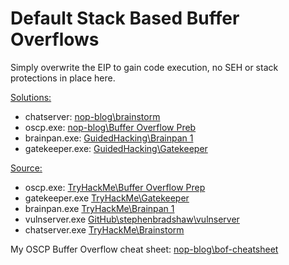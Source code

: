 # Default Stack Based Buffer Overflows

Simply overwrite the EIP to gain code execution, no SEH or stack protections in place here.


<ins>Solutions:</ins>
- chatserver: [nop-blog\brainstorm](https://nop-blog.tech/tryhackme/brainstorm/)
- oscp.exe: [nop-blog\Buffer Overflow Preb](https://nop-blog.tech/tryhackme/bof-prep/)
- brainpan.exe: [GuidedHacking\Brainpan 1](https://guidedhacking.com/threads/tryhackme-brainpan-walkthrough.17821/)
- gatekeeper.exe: [GuidedHacking\Gatekeeper](https://guidedhacking.com/threads/tryhackme-gatekeeper-walkthrough.17836/)


<ins>Source:</ins>
- oscp.exe: [TryHackMe\Buffer Overflow Prep](https://tryhackme.com/room/bufferoverflowprep)
- gatekeeper.exe [TryHackMe\Gatekeeper](https://tryhackme.com/room/gatekeeper)
- brainpan.exe [TryHackMe\Brainpan 1](https://tryhackme.com/room/brainpan)
- vulnserver.exe [GitHub\stephenbradshaw\vulnserver](https://github.com/stephenbradshaw/vulnserver)
- chatserver.exe [TryHackMe\Brainstorm](https://tryhackme.com/room/brainstorm)


My OSCP Buffer Overflow cheat sheet: [nop-blog\bof-cheatsheet](https://nop-blog.tech/oscp/bof-cheatsheet/)
